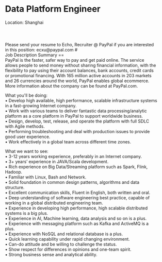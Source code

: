Data Platform Engineer
=
Location: Shanghai
#
<br />
Please send your resume to Echo, Recruiter @ PayPal if you are interested in this position: ecxu@paypal.com
#
<br />
Job Description Summary
==
   <br />PayPal is the faster, safer way to pay and get paid online. The service allows people to send money without sharing financial information, with the flexibility to pay using their account balances, bank accounts, credit cards or promotional financing. With 165 million active accounts in 203 markets and 26 currencies around the world, PayPal enables global ecommerce. More information about the company can be found at PayPal.com. 

What you'll be doing:
   <br />
• Develop high available, high performance, scalable infrastructure systems in a fast-growing Internet company.
   <br />
• Work with various teams to deliver fantastic data processing/analytic platform as a core platform in PayPal to support worldwide business.
   <br />
• Design, develop, test, release, and operate the platform with full SDLC with Agile methods.
   <br />
• Performing troubleshooting and deal with production issues to provide good user experience.
   <br />
• Work effectively in a global team across different time zones.
   
 What we want to see:
    <br />
• 3-12 years working experience, preferably in an Internet company.
   <br />
• 3+ years’ experience in JAVA/Scala development.
   <br />
• Rich experience on Big Data/Streaming platform such as Spark, Flink, Hadoop.
   <br />
• Familiar with Linux, Bash and Network.
   <br />
• Solid foundation in common design patterns, algorithms and data structure.
   <br />
• Excellent communication skills, Fluent in English, both written and oral.
   <br />
• Deep understanding of software engineering best practice, capable of working in a global distributed engineering team.
   <br />
• Experience in developing high performance, high scalable distributed systems is a big plus.
   <br />
• Experience in AI, Machine learning, data analysis and so on is a plus.
   <br />
• Experience with messaging platform such as Kafka and ActiveMQ is a plus.
   <br />
• Experience with NoSQL and relational database is a plus.
   <br />
• Quick learning capability under rapid changing environment.
   <br />
• Can-do attitude and be willing to challenge the status.
   <br />
• Show respect for differences in opinions and one-team spirit.
   <br />
• Strong business sense and analytical ability.
   <br />
